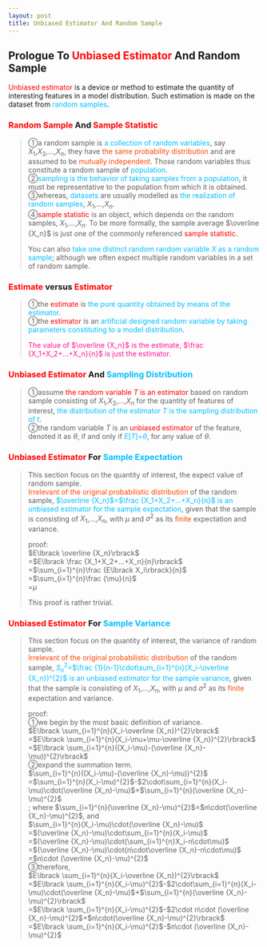 ```yaml
---
layout: post
title: Unbiased Estimator And Random Sample
---
```


## Prologue To <font color="Red">Unbiased Estimator</font> And Random Sample
<p class="message">
<font color="Red">Unbiased estimator</font> is a device or method to estimate the quantity of interesting features in a model distribution.  Such estimation is made on the dataset from <font color="DeepSkyBlue">random samples</font>.
</p>

### <font color="Red">Random Sample</font> And <font color="Red">Sample Statistic</font>
>&#10112;a random sample is <font color="DeepSkyBlue">a collection of random variables</font>, say $X_1$,$X_2$,...,$X_n$, they have <font color="OrangeRed">the same probability distribution</font> and are assumed to be <font color="OrangeRed">mutually independent</font>.  Those random variables thus constitute a random sample of <font color="DeepSkyBlue">population</font>.  
>&#10113;<font color="DeepSkyBlue">sampling is the behavior of taking samples from a population</font>, it must be representative to the population from which it is obtained.  
>&#10114;whereas, <font color="DeepSkyBlue">datasets</font> are usually modelled as <font color="DeepSkyBlue">the realization of random samples</font>, $X_1$,...,$X_n$.  
>&#10115;<font color="red">sample statistic</font> is an object, which depends on the random samples, $X_1$,...,$X_n$.  To be more formally, the sample average $\overline {X_n}$ is just one of the commonly referenced <font color="red">sample statistic</font>.  
>
>You can also <font color="DeepSkyBlue">take one distinct random random variable $X$ as a random sample</font>; although we often expect multiple random variables in a set of random sample.  

### <font color="Red">Estimate</font> versus <font color="Red">Estimator</font>
>&#10112;the <font color="Red">estimate</font> is <font color="DeepSkyBlue">the pure quantity obtained by means of the estimator</font>.  
>&#10112;the <font color="Red">estimator</font> is an <font color="DeepSkyBlue">artificial designed random variable by taking parameters constituting to a model distribution</font>.  
>
><font color="DeepPink">The value of $\overline {X_n}$ is the estimate, $\frac {X_1+X_2+...+X_n}{n}$ is just the estimator.</font>  

### <font color="Red">Unbiased Estimator</font> And <font color="DeepSkyBlue">Sampling Distribution</font>
>&#10112;assume <font color="Red">the random variable $T$ is an estimator</font> based on random sample consisting of $X_1$,$X_2$,...,$X_n$ for the quantity of features of interest, <font color="DeepSkyBlue">the distribution of the estimator $T$ is the sampling distribution of $t$</font>.  
>&#10113;the random variable $T$ is an <font color="Red">unbiased estimator</font> of the feature, denoted it as $\theta$, if and only if <font color="DeepSkyBlue">$E\lbrack T\rbrack$=$\theta$</font>, for any value of $\theta$.  

### <font color="Red">Unbiased Estimator</font> For <font color="DeepSkyBlue">Sample Expectation</font>
>This section focus on the quantity of interest, the expect value of random sample.  
><font color="OrangeRed">Irrelevant of the original probabilistic distribution</font> of the random sample, <font color="DeepSkyBlue">$\overline {X_n}$=$\frac {X_1+X_2+...+X_n}{n}$ is an unbiased estimator for the sample expectation</font>, given that the sample is consisting of $X_1$,...,$X_n$, with $\mu$ and $\sigma^2$ as its <font color="OrangeRed">finite</font> expectation and variance.  
>
>proof:  
>$E\lbrack \overline {X_n}\rbrack$  
>=$E\lbrack \frac {X_1+X_2+...+X_n}{n}\rbrack$  
>=$\sum_{i=1}^{n}\frac {E\lbrack X_i\rbrack}{n}$  
>=$\sum_{i=1}^{n}\frac {\mu}{n}$  
>=$\mu$  
>
>This proof is rather trivial.  

### <font color="Red">Unbiased Estimator</font> For <font color="DeepSkyBlue">Sample Variance</font>
>This section focus on the quantity of interest, the variance of random sample.  
><font color="OrangeRed">Irrelevant of the original probabilistic distribution</font> of the random sample, <font color="DeepSkyBlue">$S_n^{2}$=$\frac {1}{n-1}\cdot\sum_{i=1}^{n}(X_i-\overline {X_n})^{2}$ is an unbiased estimator for the sample variance</font>, given that the sample is consisting of $X_1$,...,$X_n$, with $\mu$ and $\sigma^2$ as its <font color="OrangeRed">finite</font> expectation and variance.  
>
>proof:  
>&#10112;we begin by the most basic definition of variance.  
>$E\lbrack \sum_{i=1}^{n}(X_i-\overline {X_n})^{2}\rbrack$  
>=$E\lbrack \sum_{i=1}^{n}(X_i-\mu+\mu-\overline {X_n})^{2}\rbrack$  
>=$E\lbrack \sum_{i=1}^{n}((X_i-\mu)-(\overline {X_n}-\mu))^{2}\rbrack$  
>&#10113;expand the summation term.  
>$\sum_{i=1}^{n}((X_i-\mu)-(\overline {X_n}-\mu))^{2}$  
>=$\sum_{i=1}^{n}(X_i-\mu)^{2}$-$2\cdot\sum_{i=1}^{n}(X_i-\mu)\cdot(\overline {X_n}-\mu)$+$\sum_{i=1}^{n}(\overline {X_n}-\mu)^{2}$  
>; where $\sum_{i=1}^{n}(\overline {X_n}-\mu)^{2}$=$n\cdot(\overline {X_n}-\mu)^{2}$, and  
>$\sum_{i=1}^{n}(X_i-\mu)\cdot(\overline {X_n}-\mu)$  
>=$(\overline {X_n}-\mu)\cdot\sum_{i=1}^{n}(X_i-\mu)$  
>=$(\overline {X_n}-\mu)\cdot(\sum_{i=1}^{n}X_i-n\cdot\mu)$  
>=$(\overline {X_n}-\mu)\cdot(n\cdot\overline {X_n}-n\cdot\mu)$  
>=$n\cdot (\overline {X_n}-\mu)^{2}$  
>&#10114;therefore,  
>$E\lbrack \sum_{i=1}^{n}(X_i-\overline {X_n})^{2}\rbrack$  
>=$E\lbrack \sum_{i=1}^{n}(X_i-\mu)^{2}$-$2\cdot\sum_{i=1}^{n}(X_i-\mu)\cdot(\overline {X_n}-\mu)$+$\sum_{i=1}^{n}(\overline {X_n}-\mu)^{2}\rbrack$  
>=$E\lbrack \sum_{i=1}^{n}(X_i-\mu)^{2}$-$2\cdot n\cdot (\overline {X_n}-\mu)^{2}$+$n\cdot(\overline {X_n}-\mu)^{2}\rbrack$  
>=$E\lbrack \sum_{i=1}^{n}(X_i-\mu)^{2}$-$n\cdot (\overline {X_n}-\mu)^{2}$  

<!-- Γ -->
<!-- \frac{\Gamma(k + n)}{\Gamma(n)} \frac{1}{r^k}  -->
<!-- \mbox{\large$\vert$}\nolimits_0^\infty -->
<!-- \vert_0^\infty -->
<!-- \vert_{0.5}^{\infty} -->
<!-- &prime; ′ -->
<!-- &Prime; ″ -->
<!-- $E\lbrack X\rbrack$ -->
<!-- \overline{X_n} -->
<!-- \underset{Succss}P -->
<!-- \frac{{\overline {X_n}}-\mu}{S/\sqrt n} -->
<!-- \lim_{t\rightarrow\infty} -->
<!-- \int_{0}^{a}\lambda\cdot e^{-\lambda\cdot t}\operatorname dt -->

<!-- Notes -->
<!-- <font color="OrangeRed">items, verb, to make it the focus</font> -->
<!-- <font color="Red">KKT</font> -->
<!-- <font color="Red">SMO heuristics</font> -->
<!-- <font color="Red">F</font> distribution -->
<!-- <font color="Red">t</font> distribution -->
<!-- <font color="DeepSkyBlue">suggested item, soft item</font> -->
<!-- <font color="RoyalBlue">old alpha, quiz, example</font> -->
<!-- <font color="Green">new alpha</font> -->

<!-- <font color="DeepPink">positive conclusion, finding</font> -->
<!-- <font color="RosyBrown">negative conclusion, finding</font> -->

<!-- <font color="#00ADAD">policy</font> -->
<!-- <font color="#6100A8">full observable</font> -->
<!-- <font color="#FFAC12">partial observable</font> -->
<!-- <font color="#EB00EB">stochastic</font> -->
<!-- <font color="#8400E6">state transition</font> -->
<!-- <font color="#D600D6">discount factor gamma $\gamma$</font> -->
<!-- <font color="#D600D6">$V(S)$</font> -->
<!-- <font color="#9300FF">immediate reward R(S)</font> -->

<!-- 
[1]Given the vehicles pass through a highway toll station is $6$ per minute, what is the probability that no cars within $30$ seconds?
><font color="DeepSkyBlue">[1]</font>
><font color="OrangeRed">Given the vehicles pass through a highway toll station is $6$ per minute, what is the probability that no cars within $30$ seconds?</font>  
-->

<!-- https://www.medcalc.org/manual/gamma_distribution_functions.php -->
<!-- https://www.statlect.com/probability-distributions/student-t-distribution#hid5 -->
<!-- http://www.wiris.com/editor/demo/en/ -->
